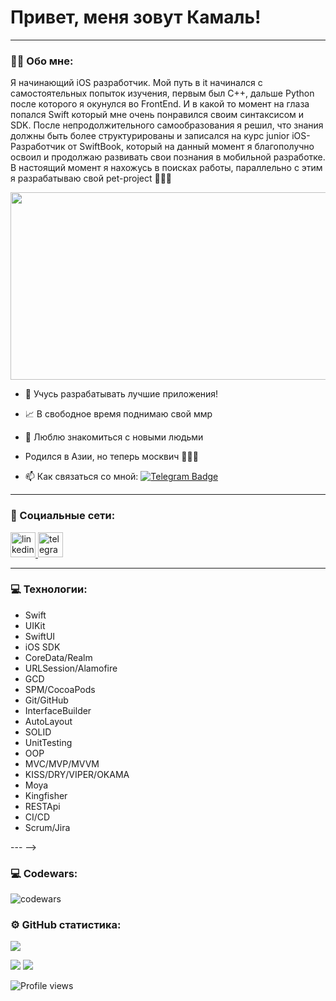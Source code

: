 # Привет, меня зовут Камаль!

---

### :man_technologist: Обо мне:

Я начинающий iOS разработчик. Мой путь в it начинался с самостоятельных попыток изучения, первым был С++, дальше Python после которого я окунулся во FrontEnd. И в какой то момент на глаза попался Swift который мне очень понравился своим синтаксисом и SDK. После непродолжительного самообразования я решил, что знания должны быть более структурированы и записался на курс junior iOS-Разработчик от SwiftBook, который на данный момент я благополучно освоил и продолжаю развивать свои познания в мобильной разработке. В настоящий момент я нахожусь в поисках работы, параллельно с этим я разрабатываю свой pet-project 🦦🦦🦦

<div align="center">
  <img src="https://media.giphy.com/media/lH831M7w8lO6I/giphy.gif" width="600" height="300"/>
</div>
 

- 👾 Учусь разрабатывать лучшие приложения!

- 📈 В свободное время поднимаю свой ммр

- 🐼 Люблю знакомиться с новыми людьми

- Родился в Азии, но теперь москвич 🤷🏻‍♂️

- :mailbox: Как связаться со мной: [![Telegram Badge](https://img.shields.io/badge/-Kama-blue?style=flat&logo=Telegram&logoColor=white)](https://t.me/jun_dev_ios)

---

### 🤝 Социальные сети:

  <div id="badges">
    <a href="https://www.linkedin.com/in/kamalios" target="_blank">
      <img src="https://cdn-icons-png.flaticon.com/512/2504/2504799.png" width="40" height="40" alt="linkedin" />
    </a>
    <a href="https://t.me/jun_dev_ios" target="_blank">
      <img src="https://cdn-icons-png.flaticon.com/512/2111/2111646.png" width="40" height="40" alt="telegram group" />
    </a>
  </div>

---

### 💻 Технологии:

- Swift
- UIKit
- SwiftUI
- iOS SDK
- CoreData/Realm
- URLSession/Alamofire
- GCD
- SPM/CocoaPods
- Git/GitHub
- InterfaceBuilder
- AutoLayout
- SOLID
- UnitTesting
- OOP
- MVC/MVP/MVVM
- KISS/DRY/VIPER/OKAMA
- Moya
- Kingfisher
- RESTApi
- CI/CD
- Scrum/Jira 

--- -->

### 💻 Codewars:

![codewars](https://www.codewars.com/users/Kama_Pulya/badges/large)

### ⚙️ GitHub статистика:


<p float="center">
  <img src ="https://github-readme-streak-stats.herokuapp.com?user=romkalan&theme=radical&hide_border=true&background=#000000">
</p>

![](http://github-profile-summary-cards.vercel.app/api/cards/stats?username=romkalan&show_icons=true&theme=radical)
![](http://github-profile-summary-cards.vercel.app/api/cards/productive-time?username=romkalan&show_icons=true&theme=radical&utcOffset=5)

![Profile views](https://komarev.com/ghpvc/?username=romkalan&color=yellow)

<div id="viewsCounter" align="left"> 
  <img src="https://komarev.com/ghpvc/?username=VurdIOS&style=flat-square&color=blue" alt=""/>
</div> 
